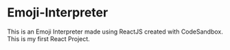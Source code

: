 # Emoji-Interpreter
This is an Emoji Interpreter made using ReactJS created with CodeSandbox. This is my first React Project.
